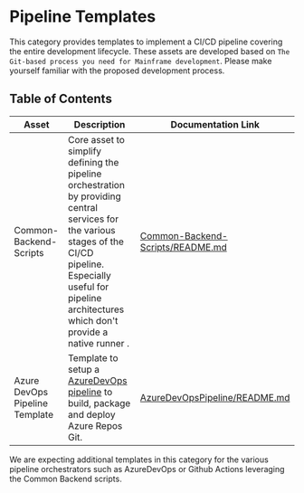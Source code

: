 # Pipeline Templates

This category provides templates to implement a CI/CD pipeline covering the entire development lifecycle. These assets are developed based on `The Git-based process you need for Mainframe development`. Please make yourself familiar with the proposed development process.

## Table of Contents 
Asset | Description | Documentation Link
--- | --- | ---
Common-Backend-Scripts | Core asset to simplify defining the pipeline orchestration by providing central services for the various stages of the CI/CD pipeline. Especially useful for pipeline architectures which don't provide a native runner .  | [Common-Backend-Scripts/README.md](Common-Backend-Scripts/README.md)
Azure DevOps Pipeline Template | Template to setup a [AzureDevOps pipeline](https://learn.microsoft.com/en-us/azure/devops/pipelines/?view=azure-devops&viewFallbackFrom=azure-pipelines) to build, package and deploy Azure Repos Git. | [AzureDevOpsPipeline/README.md](AzureDevOpsPipeline/README.md)

We are expecting additional templates in this category for the various pipeline orchestrators such as AzureDevOps or Github Actions leveraging the Common Backend scripts. 